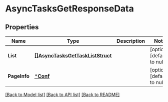 # AsyncTasksGetResponseData

## Properties
Name | Type | Description | Notes
------------ | ------------- | ------------- | -------------
**List** | [**[]AsyncTasksGetTaskListStruct**](AsyncTasksGetTaskListStruct.md) |  | [optional] [default to null]
**PageInfo** | [***Conf**](conf.md) |  | [optional] [default to null]

[[Back to Model list]](../README.md#documentation-for-models) [[Back to API list]](../README.md#documentation-for-api-endpoints) [[Back to README]](../README.md)


